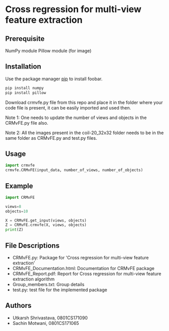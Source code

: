 # Cross regression for multi-view feature extraction



## Prerequisite

NumPy module
Pillow module (for image)


## Installation

Use the package manager [pip](https://pip.pypa.io/en/stable/) to install foobar.

```bash
pip install numpy
pip install pillow
```
Download crmvfe.py file from this repo and place it in the folder where your code file is present, it can be easily imported and used then.

Note 1: One needs to update the number of views and objects in the CRMvFE.py file also.

Note 2: All the images present in the coil-20_32x32 folder needs to be in the same folder as CRMvFE.py and test.py files.

## Usage

```python
import crmvfe
crmvfe.CRMvFE(input_data, number_of_views, number_of_objects)
```

## Example

```python
import CRMvFE

views=8
objects=10

X = CRMvFE.get_input(views, objects)
Z = CRMvFE.crmvfe(X, views, objects)
print(Z)
```

## File Descriptions
* CRMvFE.py: Package for 'Cross regression for multi-view feature extraction'
* CRMvFE_Documentation.html: Documentation for CRMvFE package
* CRMvFE_Report.pdf: Report for Cross regression for multi-view feature extraction algorithm
* Group_members.txt: Group details
* test.py: test file for the implemented package
 
## Authors
* Utkarsh Shrivastava, 0801CS171090
* Sachin Motwani, 0801CS171065
